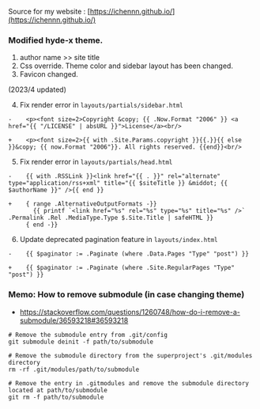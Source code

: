 Source for my website :  [https://ichennn.github.io/](https://ichennn.github.io/)


### Modified hyde-x theme.

1. author name >> site title
2. Css override. Theme color and sidebar layout has been changed.
3. Favicon changed.

(2023/4 updated)

4. Fix render error in `layouts/partials/sidebar.html`
```
-    <p><font size=2>Copyright &copy; {{ .Now.Format "2006" }} <a href="{{ "/LICENSE" | absURL }}">License</a><br/>

+    <p><font size=2>{{ with .Site.Params.copyright }}{{.}}{{ else }}&copy; {{ now.Format "2006"}}. All rights reserved. {{end}}<br/>
```
5. Fix render error in `layouts/partials/head.html`
```
-    {{ with .RSSLink }}<link href="{{ . }}" rel="alternate" type="application/rss+xml" title="{{ $siteTitle }} &middot; {{ $authorName }}" />{{ end }}

+    { range .AlternativeOutputFormats -}}
       {{ printf `<link href="%s" rel="%s" type="%s" title="%s" />` .Permalink .Rel .MediaType.Type $.Site.Title | safeHTML }}
     { end -}}
```
6. Update deprecated pagination feature in `layouts/index.html`
```
-    {{ $paginator := .Paginate (where .Data.Pages "Type" "post") }}

+    {{ $paginator := .Paginate (where .Site.RegularPages "Type" "post") }}
```


### Memo: How to remove submodule (in case changing theme)

* https://stackoverflow.com/questions/1260748/how-do-i-remove-a-submodule/36593218#36593218
```
# Remove the submodule entry from .git/config
git submodule deinit -f path/to/submodule

# Remove the submodule directory from the superproject's .git/modules directory
rm -rf .git/modules/path/to/submodule

# Remove the entry in .gitmodules and remove the submodule directory located at path/to/submodule
git rm -f path/to/submodule
```

